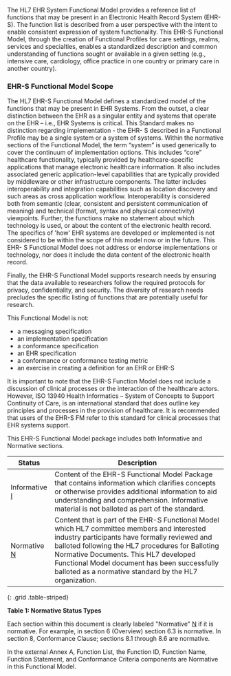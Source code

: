 The HL7 EHR System Functional Model provides a reference list of functions that may be present in an Electronic
Health Record System (EHR-S). The function list is described from a user perspective with the intent to enable
consistent expression of system functionality. This EHR-S Functional Model, through the creation of Functional
Profiles for care settings, realms, services and specialties, enables a standardized description and common
understanding of functions sought or available in a given setting (e.g., intensive care, cardiology, office practice
in one country or primary care in another country).

### EHR-S Functional Model Scope

The HL7 EHR-S Functional Model defines a standardized model of the functions that may be present in EHR
Systems. From the outset, a clear distinction between the EHR as a singular entity and systems that operate on
the EHR – i.e., EHR Systems is critical. This Standard makes no distinction regarding implementation - the EHR-
S described in a Functional Profile may be a single system or a system of systems. Within the normative sections
of the Functional Model, the term “system” is used generically to cover the continuum of implementation options.
This includes “core” healthcare functionality, typically provided by healthcare-specific applications that manage
electronic healthcare information. It also includes associated generic application-level capabilities that are
typically provided by middleware or other infrastructure components. The latter includes interoperability and
integration capabilities such as location discovery and such areas as cross application workflow. Interoperability
is considered both from semantic (clear, consistent and persistent communication of meaning) and technical
(format, syntax and physical connectivity) viewpoints. Further, the functions make no statement about which
technology is used, or about the content of the electronic health record. The specifics of 'how' EHR systems are
developed or implemented is not considered to be within the scope of this model now or in the future. This EHR-
S Functional Model does not address or endorse implementations or technology, nor does it include the data
content of the electronic health record.

Finally, the EHR-S Functional Model supports research needs by ensuring that the data available to researchers
follow the required protocols for privacy, confidentiality, and security. The diversity of research needs precludes
the specific listing of functions that are potentially useful for research.

This Functional Model is not:
* a messaging specification
* an implementation specification
* a conformance specification
* an EHR specification
* a conformance or conformance testing metric
* an exercise in creating a definition for an EHR or EHR-S

It is important to note that the EHR-S Function Model does not include a discussion of clinical processes or the
interaction of the healthcare actors. However, ISO 13940 Health Informatics – System of Concepts to Support
Continuity of Care, is an international standard that does outline key principles and processes in the provision of
healthcare. It is recommended that users of the EHR-S FM refer to this standard for clinical processes that EHR
systems support.

This EHR-S Functional Model package includes both Informative and Normative sections.

| Status | Description |
| -- | -- |
| Informative <a href="https://hl7.org/fhir/versions.html#std-process" title="Informative Content" class="informative-flag">I</a> | Content of the EHR-S Functional Model Package that contains information which clarifies concepts or otherwise provides additional information to aid understanding and comprehension. Informative material is not balloted as part of the standard. |
| Normative <a href="https://hl7.org/fhir/versions.html#std-process" title="Normative Content" class="normative-flag">N</a> | Content that is part of the EHR-S Functional Model which HL7 committee members and interested industry participants have formally reviewed and balloted following the HL7 procedures for Balloting Normative Documents. This HL7 developed Functional Model document has been successfully balloted as a normative standard by the HL7 organization. |
{: .grid .table-striped}

**Table 1: Normative Status Types**

Each section within this document is clearly labeled "Normative" <a href="https://hl7.org/fhir/versions.html#std-process" title="Normative Content" class="normative-flag">N</a> if it is normative. For example, in section 6
(Overview) section 6.3 is normative. In section 8, Conformance Clause; sections 8.1 through 8.6 are normative.

In the external Annex A, Function List, the Function ID, Function Name, Function Statement, and Conformance
Criteria components are Normative in this Functional Model.